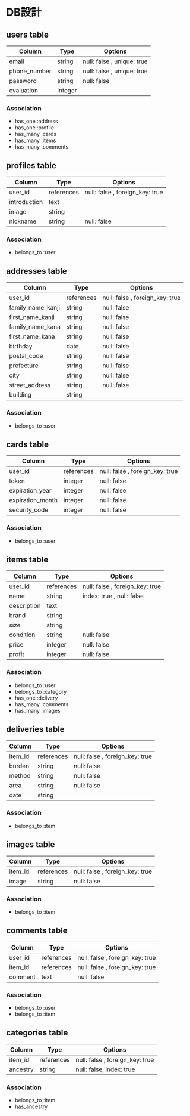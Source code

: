 # DB設計

## users table

|Column|Type|Options|
|------|----|-------|
|email|string|null: false , unique: true|
|phone_number|string|null: false , unique: true|
|password|string|null: false|
|evaluation|integer|

### Association
- has_one  :address
- has_one  :profile
- has_many :cards
- has_many :items
- has_many :comments

## profiles table

|Column|Type|Options|
|------|----|-------|
|user_id|references|null: false , foreign_key: true|
|introduction|text||
|image|string||
|nickname|string|null: false|

### Association
- belongs_to :user

## addresses table

|Column|Type|Options|
|------|----|-------|
|user_id|references|null: false , foreign_key: true|
|family_name_kanji|string|null: false|
|first_name_kanji|string|null: false|
|family_name_kana|string|null: false|
|first_name_kana|string|null: false|
|birthday|date|null: false|
|postal_code|string|null: false|
|prefecture|string|null: false|
|city|string|null: false|
|street_address|string|null: false|
|building|string||

### Association
- belongs_to :user

## cards table

|Column|Type|Options|
|------|----|-------|
|user_id|references|null: false , foreign_key: true|
|token|integer|null: false|
|expiration_year|integer|null: false|
|expiration_month|integer|null: false|
|security_code|integer|null: false|

### Association
- belongs_to :user

## items table

|Column|Type|Options|
|------|----|-------|
|user_id|references|null: false , foreign_key: true|
|name|string|index: true , null: false|
|description|text||
|brand|string|
|size|string||
|condition|string|null: false|
|price|integer|null: false|
|profit|integer|null: false|

### Association
- belongs_to :user
- belongs_to :category
- has_one :delivery
- has_many :comments
- has_many :images

## deliveries table

|Column|Type|Options|
|------|----|-------|
|item_id|references|null: false , foreign_key: true|
|burden|string|null: false|
|method|string|null: false|
|area|string|null: false|
|date|string|


### Association
- belongs_to :item

## images table

|Column|Type|Options|
|------|----|-------|
|item_id|references|null: false , foreign_key: true|
|image|string|null: false|

### Association
- belongs_to :item

## comments table

|Column|Type|Options|
|------|----|-------|
|user_id|references|null: false , foreign_key: true|
|item_id|references|null: false , foreign_key: true|
|comment|text|null: false|

### Association
- belongs_to :user
- belongs_to :item

## categories table

|Column|Type|Options|
|------|----|-------|
|item_id|references|null: false , foreign_key: true|
|ancestry|string|null: false, index: true|

### Association
- belongs_to :item
- has_ancestry
